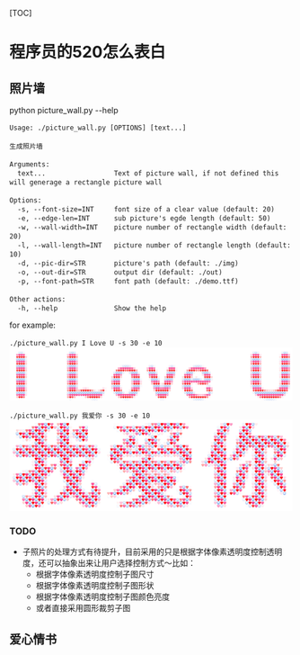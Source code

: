 [TOC]

# 程序员的520怎么表白

## 照片墙
python picture_wall.py --help
```
Usage: ./picture_wall.py [OPTIONS] [text...]

生成照片墙

Arguments:
  text...                 Text of picture wall, if not defined this will generage a rectangle picture wall

Options:
  -s, --font-size=INT     font size of a clear value (default: 20)
  -e, --edge-len=INT      sub picture's egde length (default: 50)
  -w, --wall-width=INT    picture number of rectangle width (default: 20)
  -l, --wall-length=INT   picture number of rectangle length (default: 10)
  -d, --pic-dir=STR       picture's path (default: ./img)
  -o, --out-dir=STR       output dir (default: ./out)
  -p, --font-path=STR     font path (default: ./demo.ttf)

Other actions:
  -h, --help              Show the help
```
for example:

`./picture_wall.py I Love U -s 30 -e 10`
![./out/I_LOVE_U.png](./out/I_LOVE_U.png)

`./picture_wall.py 我爱你 -s 30 -e 10`
![./out/我爱你.png](./out/我爱你.png)

### TODO
+ 子照片的处理方式有待提升，目前采用的只是根据字体像素透明度控制透明度，还可以抽象出来让用户选择控制方式～比如：
    * 根据字体像素透明度控制子图尺寸
    * 根据字体像素透明度控制子图形状
    * 根据字体像素透明度控制子图颜色亮度
    * 或者直接采用圆形裁剪子图

## 爱心情书









